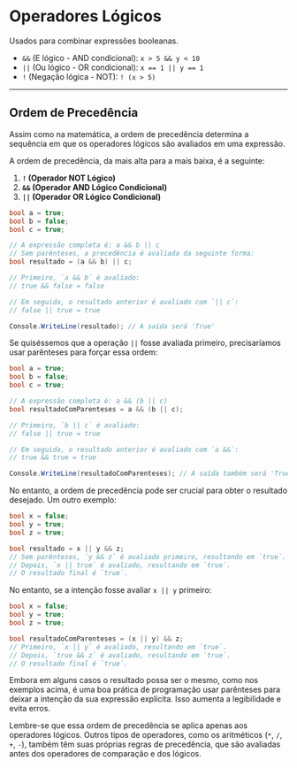 # Operadores Lógicos

Usados para combinar expressões booleanas.

* `&&` (E lógico - AND condicional): `x > 5 && y < 10`
* `||` (Ou lógico - OR condicional): `x == 1 || y == 1`
* `!` (Negação lógica - NOT): `! (x > 5)`

---

## Ordem de Precedência

Assim como na matemática, a ordem de precedência determina a sequência em que os operadores lógicos são avaliados em uma expressão.

A ordem de precedência, da mais alta para a mais baixa, é a seguinte:

1. **`!` (Operador NOT Lógico)**
2. **`&&` (Operador AND Lógico Condicional)**
3. **`||` (Operador OR Lógico Condicional)**

```csharp
bool a = true;
bool b = false;
bool c = true;

// A expressão completa é: a && b || c
// Sem parênteses, a precedência é avaliada da seguinte forma:
bool resultado = (a && b) || c;

// Primeiro, `a && b` é avaliado:
// true && false = false

// Em seguida, o resultado anterior é avaliado com `|| c`:
// false || true = true

Console.WriteLine(resultado); // A saída será 'True'
```

Se quiséssemos que a operação `||` fosse avaliada primeiro, precisaríamos usar parênteses para forçar essa ordem:

```csharp
bool a = true;
bool b = false;
bool c = true;

// A expressão completa é: a && (b || c)
bool resultadoComParenteses = a && (b || c);

// Primeiro, `b || c` é avaliado:
// false || true = true

// Em seguida, o resultado anterior é avaliado com `a &&`:
// true && true = true

Console.WriteLine(resultadoComParenteses); // A saída também será 'True' neste caso.
```

No entanto, a ordem de precedência pode ser crucial para obter o resultado desejado. Um outro exemplo:

```csharp
bool x = false;
bool y = true;
bool z = true;

bool resultado = x || y && z;
// Sem parênteses, `y && z` é avaliado primeiro, resultando em `true`.
// Depois, `x || true` é avaliado, resultando em `true`.
// O resultado final é `true`.
```

No entanto, se a intenção fosse avaliar `x || y` primeiro:

```csharp
bool x = false;
bool y = true;
bool z = true;

bool resultadoComParenteses = (x || y) && z;
// Primeiro, `x || y` é avaliado, resultando em `true`.
// Depois, `true && z` é avaliado, resultando em `true`.
// O resultado final é `true`.
```

Embora em alguns casos o resultado possa ser o mesmo, como nos exemplos acima, é uma boa prática de programação usar parênteses para deixar a intenção da sua expressão explícita. Isso aumenta a legibilidade e evita erros.

Lembre-se que essa ordem de precedência se aplica apenas aos operadores lógicos. Outros tipos de operadores, como os aritméticos (`*`, `/`, `+`, `-`), também têm suas próprias regras de precedência, que são avaliadas antes dos operadores de comparação e dos lógicos.
